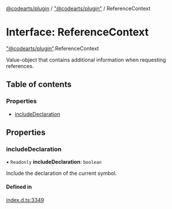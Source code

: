 [@codearts/plugin](../README.md) / ["@codearts/plugin"](../modules/_codearts_plugin_.md) / ReferenceContext

# Interface: ReferenceContext

["@codearts/plugin"](../modules/_codearts_plugin_.md).ReferenceContext

Value-object that contains additional information when
requesting references.

## Table of contents

### Properties

- [includeDeclaration](codearts_plugin_.ReferenceContext.md#includedeclaration)

## Properties

### includeDeclaration

• `Readonly` **includeDeclaration**: `boolean`

Include the declaration of the current symbol.

#### Defined in

[index.d.ts:3349](https://github.com/huaweicloud/cloudide-plugin-api/blob/4d28848/index.d.ts#L3349)
